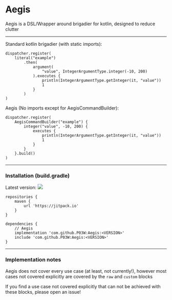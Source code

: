 # Aegis
Aegis is a DSL/Wrapper around brigadier for kotlin, designed to reduce clutter

---
Standard kotlin brigadier (with static imports):
```
dispatcher.register(
    literal("example")
        .then(
            argument(
                "value", IntegerArgumentType.integer(-10, 200)
            ).executes {
                println(IntegerArgumentType.getInteger(it, "value"))
                1
            }
        )
)
```

Aegis (No imports except for AegisCommandBuilder):
```
dispatcher.register(
    AegisCommandBuilder("example") {
        integer("value", -10, 200) {
            executes { 
                println(IntegerArgumentType.getInteger(it, "value"))
                1
            }
        }
    }.build()
)
 ```
---
### Installation (build.gradle)

Latest version: [![](https://jitpack.io/v/P03W/Aegis.svg)](https://jitpack.io/#P03W/Aegis)

```
repositories {
    maven {
        url 'https://jitpack.io'
    }
}
```

```
dependencies {
    // Aegis
    implementation 'com.github.P03W:Aegis:<VERSION>'
    include 'com.github.P03W:Aegis:<VERSION>'
}
```

---

### Implementation notes
Aegis does not cover every use case (at least, not currently!), however most cases not covered explicitly are covered by the `raw` and `custom` blocks

If you find a use case not covered explicitly that can not be achieved with these blocks, please open an issue!